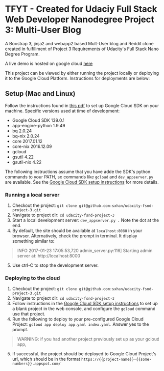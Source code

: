 # TFYT - Created for Udaciy Full Stack Web Developer Nanodegree Project 3: Multi-User Blog
A Boostrap 3, jinja2 and webapp2 based Mult-User blog and Reddit clone created in fulfillment of Project 3 Requirements of Udacity's Full Stack Nano Degree Program.

A live demo is hosted on google cloud [here](https://hello-world-155208.appspot.com/)

This project can be viewed by either running the project locally or deploying it to the Google Cloud Platform. Instructions for deployments are below:

## Setup (Mac and Linux)
Follow the instructions found in [this pdf](http://blog2.thoughtforyourthoughts.com/udacity-fsnd-project-3/docs/InstallingAppEnginewithGCloudonMacOSandLinux.pdf) to set up Google Cloud SDK on your machine. Specific versions used at time of development:

- Google Cloud SDK 139.0.1
- app-engine-python 1.9.49
- bq 2.0.24
- bq-nix 2.0.24
- core 2017.01.12
- core-nix 2016.12.09
- gcloud
- gsutil 4.22
- gsutil-nix 4.22

The following instructions assume that you have adde the SDK's python commands to your PATH, so commands like `gcloud` and `dev_appserver.py` are available. See the [Google Cloud SDK setup instructions](http://blog2.thoughtforyourthoughts.com/udacity-fsnd-project-3/docs/InstallingAppEnginewithGCloudonMacOSandLinux.pdf) for more details.

### Running a local server
1. Checkout the project: `git clone git@github.com:sxhan/udacity-fsnd-project-3.git`
2. Navigate to project dir: `cd udacity-fsnd-project-3`
3. Start a local development server: `dev_appserver.py .` Note the dot at the end.
4. By default, the site should be available at `localhost:8080` in your browser. Alternatively, check the prompt in terminal. It display something similar to:
 > INFO     2017-01-23 17:05:53,720 admin_server.py:116] Starting admin server at: http://localhost:8000

5. Use ctrl-C to stop the development server.


### Deploying to the cloud
1. Checkout the project: `git clone git@github.com:sxhan/udacity-fsnd-project-3.git`
2. Navigate to project dir: `cd udacity-fsnd-project-3`
3. Follow instructions in the [Google Cloud SDK setup instructions](http://blog2.thoughtforyourthoughts.com/udacity-fsnd-project-3/docs/InstallingAppEnginewithGCloudonMacOSandLinux.pdf) to set up a blank project in the web console, and configure the `gcloud` command use that project.
4. Run the following to deploy to your pre-configured Google Cloud Project: `gcloud app deploy app.yaml index.yaml`. Answer yes to the prompt.
 > WARNING: if you had another project previously set up as your gcloud app,

5. If successful, the project should be deployed to Google Cloud Project's url, which should be in the format `https://{{project-name}}-{{some-numbers}}.appspot.com/`
